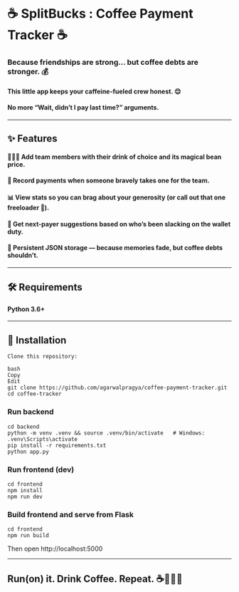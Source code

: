# ☕ SplitBucks : Coffee Payment Tracker ☕️


### Because friendships are strong… but coffee debts are stronger. 💰

#### This little app keeps your caffeine-fueled crew honest. 😌

#### No more “Wait, didn’t I pay last time?” arguments.


---

## ✨ Features
#### 🧑‍🤝‍🧑 Add team members with their drink of choice and its magical bean price.

#### 💸 Record payments when someone bravely takes one for the team.

#### 📊 View stats so you can brag about your generosity (or call out that one freeloader 👀).

#### 🤔 Get next-payer suggestions based on who’s been slacking on the wallet duty.

#### 💾 Persistent JSON storage — because memories fade, but coffee debts shouldn’t.

---

## 🛠 Requirements
#### Python 3.6+

---

## 🚀 Installation
```
Clone this repository:

bash
Copy
Edit
git clone https://github.com/agarwalpragya/coffee-payment-tracker.git
cd coffee-tracker
```

### Run backend
```
cd backend
python -m venv .venv && source .venv/bin/activate   # Windows: .venv\Scripts\activate
pip install -r requirements.txt
python app.py
```

### Run frontend (dev)
```
cd frontend
npm install
npm run dev
```

### Build frontend and serve from Flask
```
cd frontend
npm run build
```
Then open http://localhost:5000

---

## Run(on) it. Drink Coffee. Repeat. ☕️👩🏻‍💻

